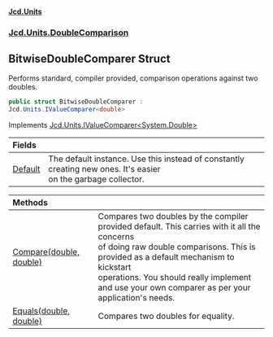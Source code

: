 #### [Jcd.Units](index.md 'index')
### [Jcd.Units.DoubleComparison](Jcd.Units.DoubleComparison.md 'Jcd.Units.DoubleComparison')

## BitwiseDoubleComparer Struct

Performs standard, compiler provided, comparison operations against two doubles.

```csharp
public struct BitwiseDoubleComparer :
Jcd.Units.IValueComparer<double>
```

Implements [Jcd.Units.IValueComparer&lt;](Jcd.Units.IValueComparer_T_.md 'Jcd.Units.IValueComparer<T>')[System.Double](https://docs.microsoft.com/en-us/dotnet/api/System.Double 'System.Double')[&gt;](Jcd.Units.IValueComparer_T_.md 'Jcd.Units.IValueComparer<T>')

| Fields | |
| :--- | :--- |
| [Default](Jcd.Units.DoubleComparison.BitwiseDoubleComparer.Default.md 'Jcd.Units.DoubleComparison.BitwiseDoubleComparer.Default') | The default instance. Use this instead of constantly creating new ones. It's easier<br/>on the garbage collector. |

| Methods | |
| :--- | :--- |
| [Compare(double, double)](Jcd.Units.DoubleComparison.BitwiseDoubleComparer.Compare(double,double).md 'Jcd.Units.DoubleComparison.BitwiseDoubleComparer.Compare(double, double)') | Compares two doubles by the compiler provided default. This carries with it all the concerns<br/>of doing raw double comparisons. This is provided as a default mechanism to kickstart<br/>operations. You should really implement and use your own comparer as per your application's needs. |
| [Equals(double, double)](Jcd.Units.DoubleComparison.BitwiseDoubleComparer.Equals(double,double).md 'Jcd.Units.DoubleComparison.BitwiseDoubleComparer.Equals(double, double)') | Compares two doubles for equality. |

